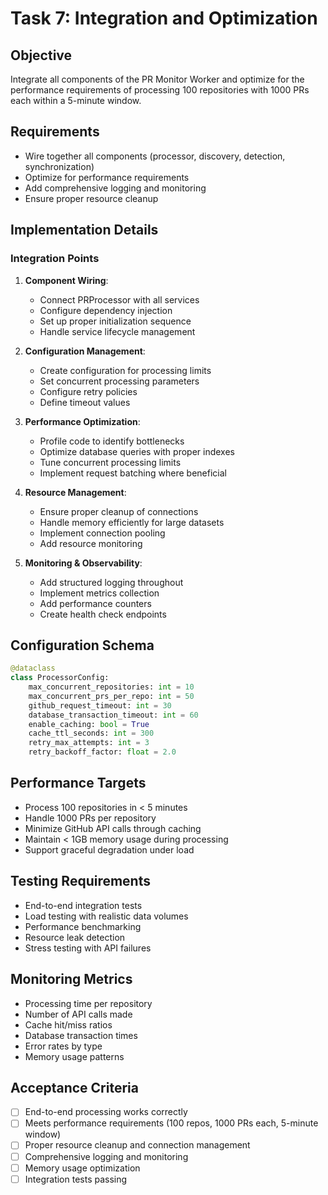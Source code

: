 # Task 7: Integration and Optimization

## Objective
Integrate all components of the PR Monitor Worker and optimize for the performance requirements of processing 100 repositories with 1000 PRs each within a 5-minute window.

## Requirements
- Wire together all components (processor, discovery, detection, synchronization)
- Optimize for performance requirements
- Add comprehensive logging and monitoring
- Ensure proper resource cleanup

## Implementation Details

### Integration Points
1. **Component Wiring**:
   - Connect PRProcessor with all services
   - Configure dependency injection
   - Set up proper initialization sequence
   - Handle service lifecycle management

2. **Configuration Management**:
   - Create configuration for processing limits
   - Set concurrent processing parameters
   - Configure retry policies
   - Define timeout values

3. **Performance Optimization**:
   - Profile code to identify bottlenecks
   - Optimize database queries with proper indexes
   - Tune concurrent processing limits
   - Implement request batching where beneficial

4. **Resource Management**:
   - Ensure proper cleanup of connections
   - Handle memory efficiently for large datasets
   - Implement connection pooling
   - Add resource monitoring

5. **Monitoring & Observability**:
   - Add structured logging throughout
   - Implement metrics collection
   - Add performance counters
   - Create health check endpoints

## Configuration Schema
```python
@dataclass
class ProcessorConfig:
    max_concurrent_repositories: int = 10
    max_concurrent_prs_per_repo: int = 50
    github_request_timeout: int = 30
    database_transaction_timeout: int = 60
    enable_caching: bool = True
    cache_ttl_seconds: int = 300
    retry_max_attempts: int = 3
    retry_backoff_factor: float = 2.0
```

## Performance Targets
- Process 100 repositories in < 5 minutes
- Handle 1000 PRs per repository
- Minimize GitHub API calls through caching
- Maintain < 1GB memory usage during processing
- Support graceful degradation under load

## Testing Requirements
- End-to-end integration tests
- Load testing with realistic data volumes
- Performance benchmarking
- Resource leak detection
- Stress testing with API failures

## Monitoring Metrics
- Processing time per repository
- Number of API calls made
- Cache hit/miss ratios
- Database transaction times
- Error rates by type
- Memory usage patterns

## Acceptance Criteria
- [ ] End-to-end processing works correctly
- [ ] Meets performance requirements (100 repos, 1000 PRs each, 5-minute window)
- [ ] Proper resource cleanup and connection management
- [ ] Comprehensive logging and monitoring
- [ ] Memory usage optimization
- [ ] Integration tests passing